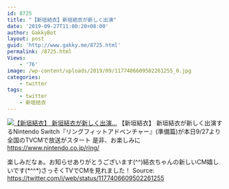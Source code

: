 ```yaml
---
id: 8725
title: "【新垣結衣】新垣結衣が新しく出演"
date: '2019-09-27T11:00:20+08:00'
author: GakkyBot
layout: post
guid: 'http://www.gakky.me/8725.html'
permalink: /8725.html
Views:
    - '76'
image: /wp-content/uploads/2019/09/1177406609502261255_0.jpg
categories:
    - twitter
tags:
    - twitter
    - 新垣结衣
---
```


[![【新垣結衣】
新垣結衣が新しく出演...](http://www.yui-aragaki.org/wp-content/uploads/2019/09/1177406609502261255_0.jpg)](http://www.yui-aragaki.org/wp-content/uploads/2019/09/1177406609502261255_0.jpg)
【新垣結衣】
新垣結衣が新しく出演するNintendo Switch『リングフィットアドベンチャー』(準備篇)が本日9/27より全国のTVCMで放送がスタート
是非、お楽しみに
https://www.nintendo.co.jp/ring/

楽しみだなぁ。お知らせありがとうございます(^^)結衣ちゃんの新しいCM嬉しいです(\*^^\*)さっそくTVでCMを見れました！
Source: <https://twitter.com/i/web/status/1177406609502261255>
